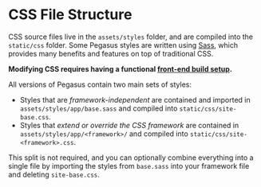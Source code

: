 # CSS File Structure

CSS source files live in the `assets/styles` folder, and are compiled into the `static/css` folder.
Some Pegasus styles are written using [Sass](https://sass-lang.com/), which provides many benefits
and features on top of traditional CSS.

**Modifying CSS requires having a functional [front-end build setup](/front-end/overview.md).**

All versions of Pegasus contain two main sets of styles:

- Styles that are *framework-independent* are contained and imported in `assets/styles/app/base.sass` 
  and compiled into `static/css/site-base.css`.
- Styles that *extend or override the CSS framework* are contained in `assets/styles/app/<framework>/`
  and compiled into `static/css/site-<framework>.css`.

This split is not required, and you can optionally combine everything into a single file by importing the styles 
from `base.sass` into your framework file and deleting `site-base.css`.
